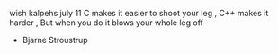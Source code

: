 wish kalpehs july 11
C makes it easier to shoot your leg , C++ makes it harder , But when you do it blows your whole leg off
- Bjarne Stroustrup
